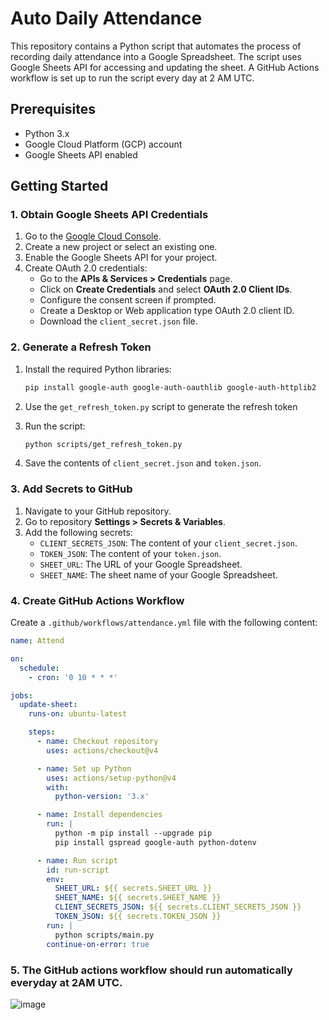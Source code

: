 # Auto Daily Attendance

This repository contains a Python script that automates the process of recording daily attendance into a Google Spreadsheet. The script uses Google Sheets API for accessing and updating the sheet. A GitHub Actions workflow is set up to run the script every day at 2 AM UTC.

## Prerequisites

- Python 3.x
- Google Cloud Platform (GCP) account
- Google Sheets API enabled

## Getting Started

### 1. Obtain Google Sheets API Credentials

1. Go to the [Google Cloud Console](https://console.cloud.google.com/).
2. Create a new project or select an existing one.
3. Enable the Google Sheets API for your project.
4. Create OAuth 2.0 credentials:
    - Go to the **APIs & Services > Credentials** page.
    - Click on **Create Credentials** and select **OAuth 2.0 Client IDs**.
    - Configure the consent screen if prompted.
    - Create a Desktop or Web application type OAuth 2.0 client ID.
    - Download the `client_secret.json` file.

### 2. Generate a Refresh Token

1. Install the required Python libraries:
    ```bash
    pip install google-auth google-auth-oauthlib google-auth-httplib2
    ```

2. Use the `get_refresh_token.py` script to generate the refresh token

3. Run the script:
    ```bash
    python scripts/get_refresh_token.py
    ```

4. Save the contents of `client_secret.json` and `token.json`.

### 3. Add Secrets to GitHub

1. Navigate to your GitHub repository.
2. Go to repository **Settings > Secrets & Variables**.
3. Add the following secrets:
    - `CLIENT_SECRETS_JSON`: The content of your `client_secret.json`.
    - `TOKEN_JSON`: The content of your `token.json`.
    - `SHEET_URL`: The URL of your Google Spreadsheet.
    - `SHEET_NAME`: The sheet name of your Google Spreadsheet.

### 4. Create GitHub Actions Workflow

Create a `.github/workflows/attendance.yml` file with the following content:

```yaml
name: Attend

on:
  schedule:
    - cron: '0 10 * * *'

jobs:
  update-sheet:
    runs-on: ubuntu-latest

    steps:
      - name: Checkout repository
        uses: actions/checkout@v4

      - name: Set up Python
        uses: actions/setup-python@v4
        with:
          python-version: '3.x'

      - name: Install dependencies
        run: |
          python -m pip install --upgrade pip
          pip install gspread google-auth python-dotenv

      - name: Run script
        id: run-script
        env:
          SHEET_URL: ${{ secrets.SHEET_URL }}
          SHEET_NAME: ${{ secrets.SHEET_NAME }}
          CLIENT_SECRETS_JSON: ${{ secrets.CLIENT_SECRETS_JSON }}
          TOKEN_JSON: ${{ secrets.TOKEN_JSON }}
        run: |
          python scripts/main.py
        continue-on-error: true
```

### 5. The GitHub actions workflow should run automatically everyday at 2AM UTC.

![image](https://github.com/user-attachments/assets/3a797c61-208b-4f73-9b77-896a9f756471)
